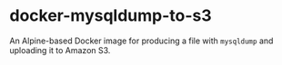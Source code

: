# docker-mysqldump-to-s3

An Alpine-based Docker image for producing a file with `mysqldump` and uploading it to Amazon S3.
